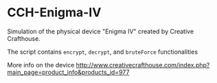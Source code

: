 # CCH-Enigma-IV

Simulation of the physical device "Enigma IV" created by Creative Crafthouse.

The script contains `encrypt`, `decrypt`, and `bruteForce` functionalities

More info on the device http://www.creativecrafthouse.com/index.php?main_page=product_info&products_id=977

